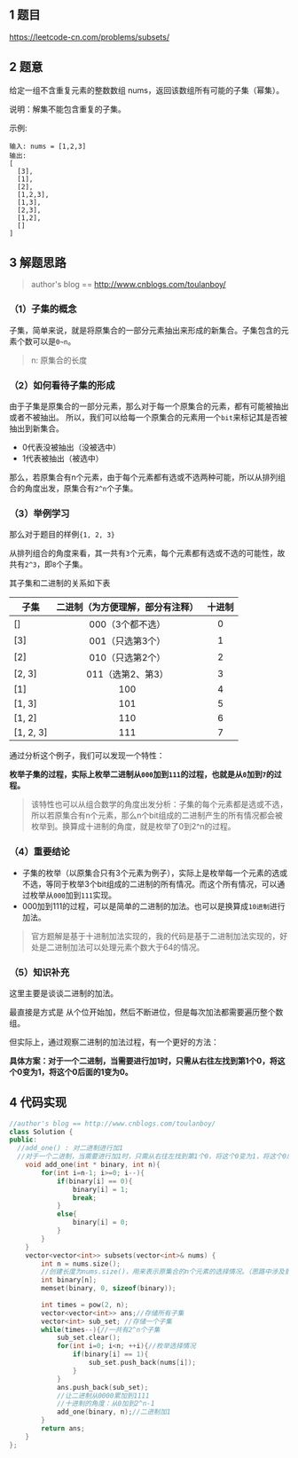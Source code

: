 ## 1 题目

https://leetcode-cn.com/problems/subsets/

## 2 题意

给定一组不含重复元素的整数数组 nums，返回该数组所有可能的子集（幂集）。

说明：解集不能包含重复的子集。

示例:
```
输入: nums = [1,2,3]
输出:
[
  [3],
  [1],
  [2],
  [1,2,3],
  [1,3],
  [2,3],
  [1,2],
  []
]
```



## 3 解题思路

>  author's blog == http://www.cnblogs.com/toulanboy/

### （1）子集的概念
子集，简单来说，就是将原集合的一部分元素抽出来形成的新集合。子集包含的元素个数可以是`0~n`。
> n: 原集合的长度

### （2）如何看待子集的形成
由于子集是原集合的一部分元素，那么对于每一个原集合的元素，都有可能被抽出或者不被抽出。
所以，我们可以给每一个原集合的元素用一个`bit`来标记其是否被抽出到新集合。

-	0代表没被抽出（没被选中）
-	1代表被抽出（被选中）

那么，若原集合有n个元素，由于每个元素都有选或不选两种可能，所以从排列组合的角度出发，原集合有`2^n`个子集。

### （3）举例学习

那么对于题目的样例`{1, 2, 3}`

从排列组合的角度来看，其一共有`3`个元素，每个元素都有选或不选的可能性，故共有`2^3`，即`8`个子集。

其子集和二进制的关系如下表

| 子集      | 二进制（为方便理解，部分有注释） | 十进制 |
| --------- | :------------------------------: | :----: |
| []        |         000（3个都不选）         |   0    |
| [3]       |         001（只选第3个）         |   1    |
| [2]       |         010（只选第2个）         |   2    |
| [2, 3]    |        011（选第2、第3）         |   3    |
| [1]       |               100                |   4    |
| [1, 3]    |               101                |   5    |
| [1, 2]    |               110                |   6    |
| [1, 2, 3] |               111                |   7    |

通过分析这个例子，我们可以发现一个特性：

**枚举子集的过程，实际上枚举二进制从`000`加到`111`的过程，也就是从`0`加到`7`的过程。**

> 该特性也可以从组合数学的角度出发分析：子集的每个元素都是选或不选，所以若原集合有n个元素，那么n个bit组成的二进制产生的所有情况都会被枚举到。换算成十进制的角度，就是枚举了0到2^n的过程。

### （4）重要结论

- 子集的枚举（以原集合只有3个元素为例子），实际上是枚举每一个元素的选或不选，等同于枚举3个bit组成的二进制的所有情况。而这个所有情况，可以通过枚举从`000`加到`111`实现。
- 000加到111的过程，可以是简单的二进制的加法。也可以是换算成`10进制`进行加法。

> 官方题解是基于十进制加法实现的，我的代码是基于二进制加法实现的，好处是二进制加法可以处理元素个数大于64的情况。

### （5）知识补充

这里主要是谈谈二进制的加法。

最直接是方式是 从个位开始加，然后不断进位，但是每次加法都需要遍历整个数组。

但实际上，通过观察二进制的加法过程，有一个更好的方法：

**具体方案：对于一个二进制，当需要进行加1时，只需从右往左找到第1个0，将这个0变为1，将这个0后面的1变为0。**




## 4 代码实现

```c++
//author's blog == http://www.cnblogs.com/toulanboy/
class Solution {
public:
  //add_one() : 对二进制进行加1
  //对于一个二进制，当需要进行加1时，只需从右往左找到第1个0，将这个0变为1，将这个0后面的1变为0。
    void add_one(int * binary, int n){
        for(int i=n-1; i>=0; i--){
            if(binary[i] == 0){
                binary[i] = 1;
                break;
            }
            else{
                binary[i] = 0;
            }
        }
    }
    vector<vector<int>> subsets(vector<int>& nums) {
        int n = nums.size();
        //创建长度为nums.size()，用来表示原集合的n个元素的选择情况。（思路中涉及到的二进制数组）
        int binary[n];
        memset(binary, 0, sizeof(binary));
        
        int times = pow(2, n);
        vector<vector<int>> ans;//存储所有子集
        vector<int> sub_set; //存储一个子集
        while(times--){//一共有2^n个子集
            sub_set.clear();
            for(int i=0; i<n; ++i){//枚举选择情况
                if(binary[i] == 1){
                    sub_set.push_back(nums[i]);
                }
            }
            ans.push_back(sub_set);
            //让二进制从0000累加到1111
            //十进制的角度：从0加到2^n-1
            add_one(binary, n);//二进制加1
        }
        return ans;
    }
};
```



